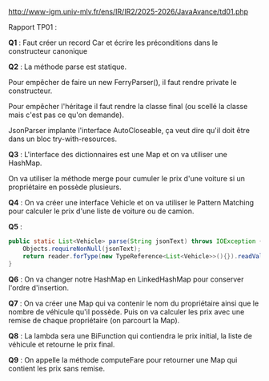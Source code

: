http://www-igm.univ-mlv.fr/ens/IR/IR2/2025-2026/JavaAvance/td01.php

Rapport TP01 : 

**Q1** : Faut créer un record Car et écrire les préconditions dans le constructeur canonique

**Q2** : La méthode parse est statique. 

Pour empêcher de faire un new FerryParser(), il faut rendre private le constructeur.

Pour empêcher l'héritage il faut rendre la classe final (ou scellé la classe mais c'est pas ce qu'on demande).

JsonParser implante l'interface AutoCloseable, ça veut dire qu'il doit être dans un bloc try-with-resources.

**Q3** : L'interface des dictionnaires est une Map et on va utiliser une HashMap.

On va utiliser la méthode merge pour cumuler le prix d'une voiture si un propriétaire en possède plusieurs.

**Q4** : On va créer une interface Vehicle et on va utiliser le Pattern Matching pour calculer le prix d'une liste de voiture ou de camion.

**Q5** :

````java
public static List<Vehicle> parse(String jsonText) throws IOException {
    Objects.requireNonNull(jsonText);
    return reader.forType(new TypeReference<List<Vehicle>>(){}).readValue(jsonText);
}
````

**Q6** : On va changer notre HashMap en LinkedHashMap pour conserver l'ordre d'insertion.

**Q7** : On va créer une Map qui va contenir le nom du propriétaire ainsi que le nombre de véhicule qu'il possède. Puis on va calculer les prix avec une remise de chaque propriétaire (on parcourt la Map).

**Q8** : La lambda sera une BiFunction qui contiendra le prix initial, la liste de véhicule et retourne le prix final.

**Q9** : On appelle la méthode computeFare pour retourner une Map qui contient les prix sans remise.

